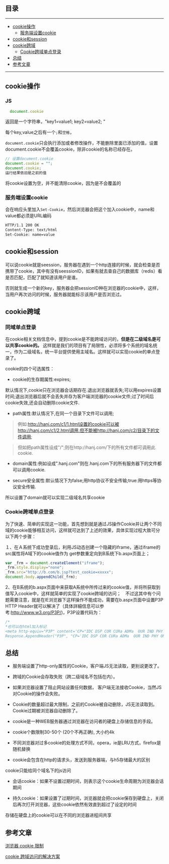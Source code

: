 ## 目录
---
- [cookie操作](#cookie操作)
  - [服务端设置cookie](#服务端设置cookie)
- [cookie和session](#cookie和session)
- [cookie跨域](#cookie跨域)
  - [Cookie跨域单点登录  ](#Cookie跨域单点登录--)
- [总结](#总结)
- [参考文章](#参考文章)
---

## cookie操作

### JS

```js
  document.cookie
```

返回是一个字符串，"key1=value1; key2=value2; "

每个key,value之后有一个`;`和`空格`，

`document.cookie`只会执行添加或者修改操作，不能删除里面已添加的值，设置document.cookie不会覆盖cookie，除非cookie的名称已经存在。

```js
// 设置document.cookie
document.cookie = "";
document.cookie;
运行结果依旧是之前的值
```

将cookie设置为空，并不能清除cookie，因为是不会覆盖的

### 服务端设置cookie

会在响应头里加入`Set-Cookie`，然后浏览器会把这个加入cookie中，name和value都必须是URL编码

```html
HTTP/1.1 200 OK
Content-Type: text/html
Set-Cookie: name=value
```

## cookie和session

可以说cookie就是seession，服务器在遇到一个http连接的时候，就会检查是否携带了cookie，其中有没有seessionID，如果有就去查自己的数据库（redis）看是否匹配，匹配了就知道该用户是谁。

否则就生成一个新的key，服务器会把sessionID种在浏览器的cookie中，这样，当用户再次访问的时候，服务器就能标示该用户是否浏览过。

## cookie跨域

### 同域单点登录

在cookie相关文档信息中，提到cookie是不能跨域访问的，**但是在二级域名是可以共享cookie的。** 这样就是我们的项目有了局限性，必须将多个系统的域名统一，作为二级域名，统一平台提供使用主域名。这样就可以实现cookie的单点登录了。

cookie的四个可选属性：

- cookie的生存期属性:expires;

默认情况下,cookie只在浏览器会话期存在.退出浏览器就丢失;可以用expires设置时间;退出浏览器后就不会丢失并存为客户端浏览器的cookie文件;过了时间后cookie失效,还会自动删除cookie文件. 

- path属性:默认情况下,在同一个目录下文件可以调用;  

>例如:http://hanj.com/c1/1.html设置的cookie可以被http://hanj.com/c1/2.html调用.但不能被http://hanj.com/c2/目录下的文件调用;  

> 但如把path属性设成"/";则在http://hanj.com/下的所有文件都可调用此cookie.  

- domain属性:例如设成".hanj.com"则在.hanj.com下的所有服务器下的文件都可以调用cookie.  

- secure安全属性:默认情况下为false;用http协议不安全传输;true:用https等协议安全传输. 

所以设置了domain就可以实现二级域名共享cookie

### Cookie跨域单点登录  

为了快速、简单的实现这一功能，首先想到就是通过JS操作Cookie并让两个不同域的cookie能够相互访问，这样就可达到了上述的效果，具体实现过程大致可分以下两个步骤：  

１、在Ａ系统下成功登录后，利用JS动态创建一个隐藏的iframe，通过iframe的src属性将A域下的cookie值作为 get参数重定向到B系统下b.aspx页面上；  

```js
var _frm = document.createElement("iframe"); 
_frm.style.display="none";  
_frm.src="http://b.com/b.jsp?test_cookie=xxxxx";  
document.body.appendChild(_frm);  
```

2、在B系统的b.aspx页面中来获取A系统中所传过来的cookie值，并将所获取到值写入cookie中，这样就简单的实现了cookie跨域的访问；　不过这其中有个问题需要注意，就是在IE浏览器下这样操作不能成功，需要在b.aspx页面中设置P3P HTTP Header就可以解决了（具体詳細信息可以参考:http://www.w3.org/P3P/)，P3P设置代码为： 

```js
/* 
*也可以在html加入标记 
<meta http-equiv="P3P" content='CP="IDC DSP COR CURa ADMa  OUR IND PHY ONL COM STA"'>
Response.AppendHeader("P3P", "CP='IDC DSP COR CURa ADMa  OUR IND PHY ONL COM STA'"); 
```

## 总结

- 服务端设置了http-only属性的Cookie，客户端JS无法读取，更别说更改了。

- 跨域的Cookie会存取失败（跨二级域名不包括在内）。

- 如果浏览器设置了阻止网站设置任何数据， 客户端无法接收Cookie，当然JS对Cookie的操作会失败。

- Cookie的数量超过最大限制，之前的Cookie被自动删除，JS无法读取到。Cookie过期被浏览器自动删除了。

- cookie是一种WEB服务器通过浏览器在访问者的硬盘上存储信息的手段。

- cookie个数限制30-50个 (20个不再正确), 大小约4k

- 不同浏览器对过多cookie的处理方式不同，opera，ie是LRU方式，firefox是随机替换

- cookie会包含在http的请求头，发送到服务器端，与h5存储最大的区别

cookie只能给同个域名下的js访问

- 会话cookie：如果不设置过期时间，则表示这个cookie生命周期为浏览器会话期间

- 持久cookie：如果设置了过期时间，浏览器就会把cookie保存到硬盘上，关闭后再次打开浏览器，这些cookie依然有效直到超过了设定的时间

存储在硬盘上的cookie可以在不同的浏览器进程间共享

## 参考文章

[浏览器 cookie 限制](http://www.planabc.net/2008/05/22/browser_cookie_restrictions/)

[cookie 跨域访问的解决方案](http://www.cnblogs.com/sueris/p/5674169.html)

